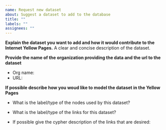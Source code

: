 ```yaml
---
name: Request new dataset
about: Suggest a dataset to add to the database
title: ""
labels: ""
assignees: ""
---
```


**Explain the dataset you want to add and how it would contribute to the Internet Yellow Pages.**
A clear and concise description of the dataset.

**Provide the name of the organization providing the data and the url to the dataset**
- Org name:
- URL: 

**If possible describe how you woud like to model the dataset in the Yellow Pages**
- What is the label/type of the nodes used by this dataset?

- What is the label/type of the links for this dataset?

- If possible give the cypher description of the links that are desired:

